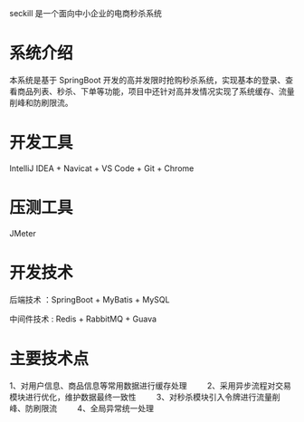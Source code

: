 seckill 是一个面向中小企业的电商秒杀系统
# 系统介绍
本系统是基于 SpringBoot 开发的高并发限时抢购秒杀系统，实现基本的登录、查看商品列表、秒杀、下单等功能，项目中还针对高并发情况实现了系统缓存、流量削峰和防刷限流。

# 开发工具
IntelliJ IDEA + Navicat + VS Code + Git + Chrome

# 压测工具
JMeter

# 开发技术
后端技术 ：SpringBoot + MyBatis + MySQL

中间件技术 : Redis + RabbitMQ + Guava

# 主要技术点
  1、对用户信息、商品信息等常用数据进行缓存处理
    
  2、采用异步流程对交易模块进行优化，维护数据最终一致性
    
  3、对秒杀模块引入令牌进行流量削峰、防刷限流
    
  4、全局异常统一处理